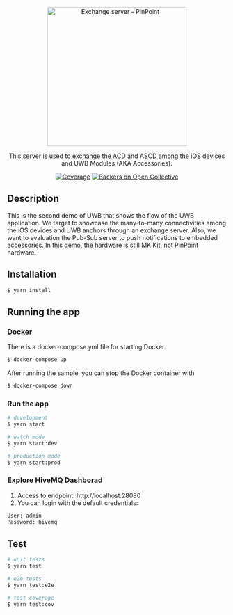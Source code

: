 <p align="center">
  <img src="https://user-images.githubusercontent.com/90378572/147431930-3ec0751d-f17e-4b1d-aa09-45b5cf84bbe6.png" width="320" alt="Exchange server - PinPoint" />
</p>

<p align="center">This server is used to exchange the ACD and ASCD among the iOS devices and UWB Modules (AKA Accessories).</p>
<p align="center">
    <a href="https://coveralls.io/github/nestjs/nest?branch=master" target="_blank"><img src="https://coveralls.io/repos/github/nestjs/nest/badge.svg?branch=master#9" alt="Coverage" /></a>
    <a href="https://opencollective.com/nest#backer" target="_blank"><img src="https://opencollective.com/nest/backers/badge.svg" alt="Backers on Open Collective" /></a>
</p>
  <!--[![Backers on Open Collective](https://opencollective.com/nest/backers/badge.svg)](https://opencollective.com/nest#backer)
  [![Sponsors on Open Collective](https://opencollective.com/nest/sponsors/badge.svg)](https://opencollective.com/nest#sponsor)-->

## Description

This is the second demo of UWB that shows the flow of the UWB application. We target to showcase the many-to-many connectivities among the iOS devices and UWB anchors through an exchange server. Also, we want to evaluation the Pub-Sub server to push notifications to embedded accessories. In this demo, the hardware is still MK Kit, not PinPoint hardware. 

## Installation

```bash
$ yarn install
```

## Running the app

### Docker
There is a docker-compose.yml file for starting Docker.
```bash
$ docker-compose up
```
After running the sample, you can stop the Docker container with
```bash
$ docker-compose down
```

### Run the app
```bash
# development
$ yarn start

# watch mode
$ yarn start:dev

# production mode
$ yarn start:prod
```

### Explore HiveMQ Dashborad
1. Access to endpoint: http://localhost:28080
2. You can login with the default credentials:
```bash
User: admin
Password: hivemq
```
## Test

```bash
# unit tests
$ yarn test

# e2e tests
$ yarn test:e2e

# test coverage
$ yarn test:cov
```

